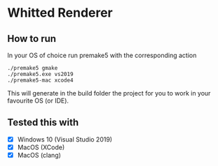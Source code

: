 # Whitted Renderer

## How to run

In your OS of choice run premake5 with the corresponding action

```
./premake5 gmake
./premake5.exe vs2019
./premake5-mac xcode4
```

This will generate in the build folder the project for you to work in your favourite OS (or IDE).

## Tested this with

- [x] Windows 10 (Visual Studio 2019)
- [x] MacOS (XCode)
- [x] MacOS (clang)
